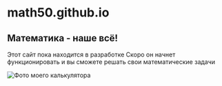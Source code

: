 # math50.github.io
## Математика - наше всё!

Этот сайт пока находится в разработке 
Скоро он начнет функционировать и вы сможете решать свои математические задачи

![Фото моего калькулятора](https://cdn1.ozone.ru/s3/multimedia-g/6126396808.jpg)

